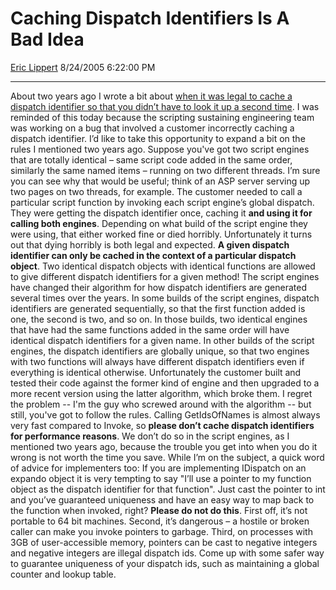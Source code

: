 <div id="page">

# Caching Dispatch Identifiers Is A Bad Idea

[Eric Lippert](https://social.msdn.microsoft.com/profile/Eric%20Lippert) 8/24/2005 6:22:00 PM

-----

<div id="content">

About two years ago I wrote a bit about [when it was legal to cache a dispatch identifier so that you didn’t have to look it up a second time](http://blogs.msdn.com/ericlippert/archive/2003/09/16/53027.aspx). I was reminded of this today because the scripting sustaining engineering team was working on a bug that involved a customer incorrectly caching a dispatch identifier. I’d like to take this opportunity to expand a bit on the rules I mentioned two years ago. Suppose you've got two script engines that are totally identical – same script code added in the same order, similarly the same named items – running on two different threads. I’m sure you can see why that would be useful; think of an ASP server serving up two pages on two threads, for example. The customer needed to call a particular script function by invoking each script engine’s global dispatch. They were getting the dispatch identifier once, caching it **and using it for calling both engines**. Depending on what build of the script engine they were using, that either worked fine or died horribly. Unfortunately it turns out that dying horribly is both legal and expected. **A given dispatch identifier can only be cached in the context of a particular dispatch object**. Two identical dispatch objects with identical functions are allowed to give different dispatch identifiers for a given method\! The script engines have changed their algorithm for how dispatch identifiers are generated several times over the years. In some builds of the script engines, dispatch identifiers are generated sequentially, so that the first function added is one, the second is two, and so on. In those builds, two identical engines that have had the same functions added in the same order will have identical dispatch identifiers for a given name. In other builds of the script engines, the dispatch identifiers are globally unique, so that two engines with two functions will always have different dispatch identifiers even if everything is identical otherwise. Unfortunately the customer built and tested their code against the former kind of engine and then upgraded to a more recent version using the latter algorithm, which broke them. I regret the problem -- I'm the guy who screwed around with the algorithm -- but still, you've got to follow the rules. Calling GetIdsOfNames is almost always very fast compared to Invoke, so **please don’t cache dispatch identifiers for performance reasons**. We don’t do so in the script engines, as I mentioned two years ago, because the trouble you get into when you do it wrong is not worth the time you save. While I’m on the subject, a quick word of advice for implementers too: If you are implementing IDispatch on an expando object it is very tempting to say "I’ll use a pointer to my function object as the dispatch identifier for that function". Just cast the pointer to int and you’ve guaranteed uniqueness and have an easy way to map back to the function when invoked, right? **Please do not do this**. First off, it’s not portable to 64 bit machines. Second, it’s dangerous – a hostile or broken caller can make you invoke pointers to garbage. Third, on processes with 3GB of user-accessible memory, pointers can be cast to negative integers and negative integers are illegal dispatch ids. Come up with some safer way to guarantee uniqueness of your dispatch ids, such as maintaining a global counter and lookup table.

</div>

</div>

